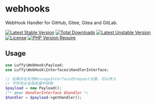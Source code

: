 # webhooks

WebHook Handler for GitHub, Gitee, Gitea and GitLab.

[![Latest Stable Version](http://poser.pugx.org/sy-records/webhooks/v)](https://packagist.org/packages/sy-records/webhooks)
[![Total Downloads](http://poser.pugx.org/sy-records/webhooks/downloads)](https://packagist.org/packages/sy-records/webhooks)
[![Latest Unstable Version](http://poser.pugx.org/sy-records/webhooks/v/unstable)](https://packagist.org/packages/sy-records/webhooks)
[![License](http://poser.pugx.org/sy-records/webhooks/license)](https://packagist.org/packages/sy-records/webhooks)
[![PHP Version Require](http://poser.pugx.org/sy-records/webhooks/require/php)](https://packagist.org/packages/sy-records/webhooks)

## Usage

```php
use Luffy\WebHook\Payload;
use Luffy\WebHook\Interfaces\HandlerInterface;

// 如果存在实现MessageInterface的request对象，可以传入
// 不传则从全局变量中获取
$payload = new Payload();
/** @var HandlerInterface $handler */
$handler = $payload->getHandler();
```

